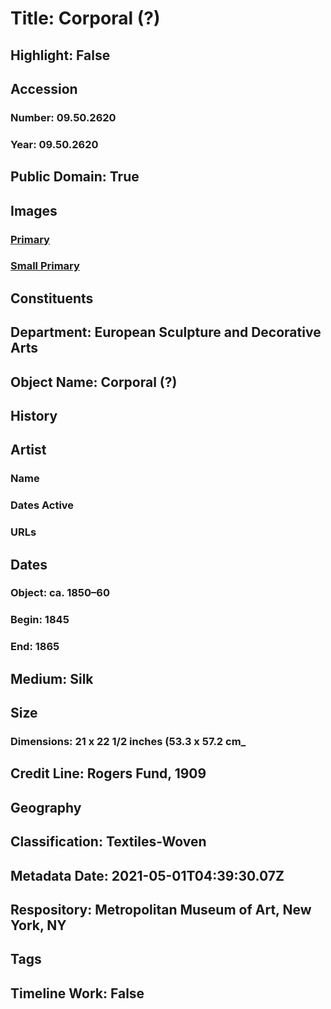 # Title: Corporal (?)
## Highlight: False
## Accession
### Number: 09.50.2620
### Year: 09.50.2620
## Public Domain: True
## Images
### [Primary](https://images.metmuseum.org/CRDImages/es/original/58163.jpg)
### [Small Primary](https://images.metmuseum.org/CRDImages/es/web-large/58163.jpg)
## Constituents
## Department: European Sculpture and Decorative Arts
## Object Name: Corporal (?)
## History
## Artist
### Name
### Dates Active
### URLs
## Dates
### Object: ca. 1850–60
### Begin: 1845
### End: 1865
## Medium: Silk
## Size
### Dimensions: 21 x 22 1/2 inches (53.3 x 57.2 cm_
## Credit Line: Rogers Fund, 1909
## Geography
## Classification: Textiles-Woven
## Metadata Date: 2021-05-01T04:39:30.07Z
## Respository: Metropolitan Museum of Art, New York, NY
## Tags
## Timeline Work: False